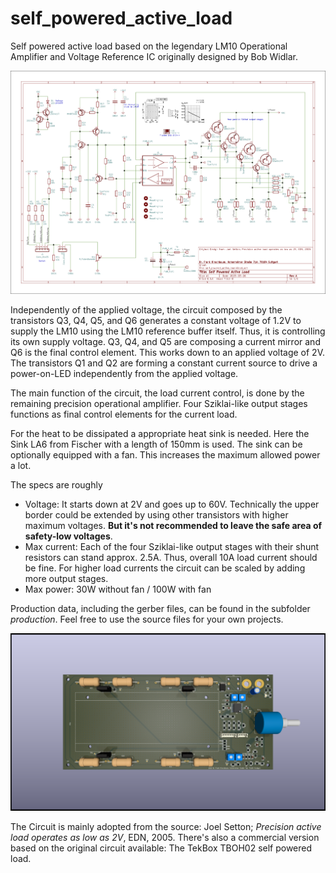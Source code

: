 # self_powered_active_load

Self powered active load based on the legendary LM10 Operational Amplifier and Voltage Reference IC originally designed by Bob Widlar.

![Schematics](self_powered_active_load_schematics.png)

Independently of the applied voltage, the circuit composed by the transistors Q3, Q4, Q5, and Q6 generates a constant voltage of 1.2V to supply the LM10 using the LM10 reference buffer itself. Thus, it is controlling its own supply voltage. Q3, Q4, and Q5 are composing a current mirror and Q6 is the final control element. This works down to an applied voltage of 2V. The transistors Q1 and Q2 are forming a constant current source to drive a power-on-LED independently from the applied voltage.

The main function of the circuit, the load current control, is done by the remaining precision operational amplifier. Four Sziklai-like output stages functions as final control elements for the current load.

For the heat to be dissipated a appropriate heat sink is needed. Here the Sink LA6 from Fischer with a length of 150mm is used. The sink can be optionally equipped with a fan. This increases the maximum allowed power a lot.

The specs are roughly
- Voltage: It starts down at 2V and goes up to 60V. Technically the upper border could be extended by using other transistors with higher maximum voltages. **But it's not recommended to leave the safe area of safety-low voltages**.
- Max current: Each of the four Sziklai-like output stages with their shunt resistors can stand approx. 2.5A. Thus, overall 10A load current should be fine. For higher load currents the circuit can be scaled by adding more output stages.
- Max power: 30W without fan / 100W with fan

Production data, including the gerber files, can be found in the subfolder _production_. Feel free to use the source files for your own projects.

![Schematics](self_powered_active_load.png)

The Circuit is mainly adopted from the source: Joel Setton; _Precision active load operates as low as 2V_, EDN, 2005. There's also a commercial version based on the original circuit available: The TekBox TBOH02 self powered load.